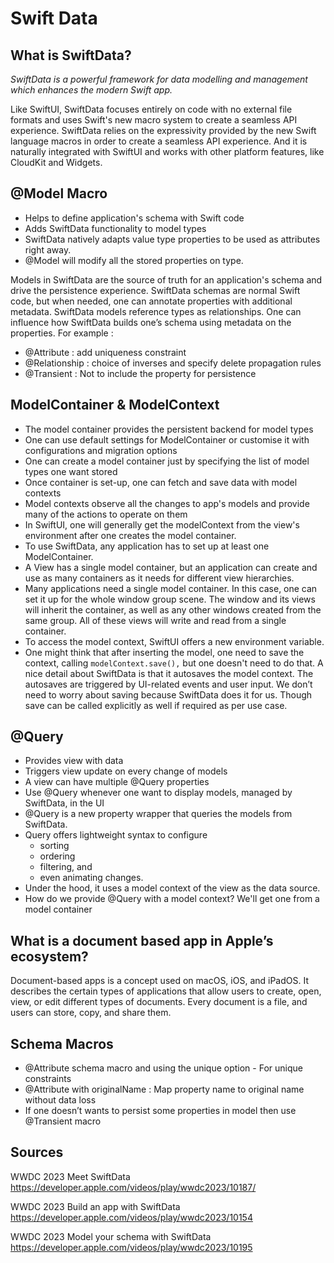 # Swift Data

## What is SwiftData?

_SwiftData is a powerful framework for data modelling and management which enhances the modern Swift app._

Like SwiftUI, SwiftData focuses entirely on code with no external file formats and uses Swift's new macro system to
create a seamless API experience.
SwiftData relies on the expressivity provided by the new Swift language macros in order to create a seamless API experience.
And it is naturally integrated with SwiftUI and works with other platform features, like CloudKit and Widgets.


## @Model Macro
- Helps to define application's schema with Swift code
- Adds SwiftData functionality to model types
- SwiftData natively adapts value type properties to be used as attributes right away.
- @Model will modify all the stored properties on type.


Models in SwiftData are the source of truth for an application's schema and drive the persistence experience.
SwiftData schemas are normal Swift code, but when needed, one can annotate properties with additional metadata.
SwiftData models reference types as relationships.
One can influence how SwiftData builds one’s schema using metadata on the properties. For example :
- @Attribute : add uniqueness constraint
- @Relationship : choice of inverses and specify delete propagation rules
- @Transient : Not to include the property for persistence

## ModelContainer & ModelContext
- The model container provides the persistent backend for model types
- One can use default settings for ModelContainer or customise it with configurations and migration options
- One can create a model container just by specifying the list of model types one want stored
- Once container is set-up, one can fetch and save data with model contexts
- Model contexts observe all the changes to app's models and provide many of the actions to operate on them
- In SwiftUI, one will generally get the modelContext from the view's environment after one creates the model container.
- To use SwiftData, any application has to set up at least one ModelContainer.
- A View has a single model container, but an application can create and use as many containers as it needs for different view hierarchies.
- Many applications need a single model container. In this case, one can set it up for the whole window group scene. The window and its views will inherit the container, as well as any other windows created from the same group. All of these views will write and read from a single container.
- To access the model context, SwiftUI offers a new environment variable.
- One might think that after inserting the model, one need to save the context, calling `modelContext.save(),` but one doesn't need to do that. A nice detail about SwiftData is that it autosaves the model context. The autosaves are triggered by UI-related events and user input. We don’t need to worry about saving because SwiftData does it for us. Though save can be called explicitly as well if required as per use case.


## @Query
- Provides view with data
- Triggers view update on every change of models
- A view can have multiple @Query properties
- Use @Query whenever one want to display models, managed by SwiftData, in the UI
- @Query is a new property wrapper that queries the models from SwiftData.
- Query offers lightweight syntax to configure 
    - sorting
    - ordering
    - filtering, and 
    - even animating changes.
- Under the hood, it uses a model context of the view as the data source.
- How do we provide @Query with a model context? We'll get one from a model container


## What is a document based app in Apple’s ecosystem?
Document-based apps is a concept used on macOS, iOS, and iPadOS. It describes the certain types of applications that allow users to create, open, view, or edit different types of documents. Every document is a file, and users can store, copy, and share them.



## Schema Macros
- @Attribute schema macro and using the unique option - For unique constraints
- @Attribute with originalName : Map property name to original name without data loss
- If one doesn’t wants to persist some properties in model then use @Transient macro


## Sources
WWDC 2023
Meet SwiftData
https://developer.apple.com/videos/play/wwdc2023/10187/

WWDC 2023
Build an app with SwiftData
https://developer.apple.com/videos/play/wwdc2023/10154

WWDC 2023
Model your schema with SwiftData
https://developer.apple.com/videos/play/wwdc2023/10195


